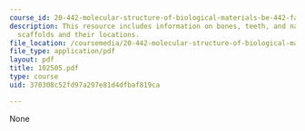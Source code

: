 ```yaml
---
course_id: 20-442-molecular-structure-of-biological-materials-be-442-fall-2005
description: This resource includes information on bones, teeth, and nature?s biomineralization
  scaffolds and their locations.
file_location: /coursemedia/20-442-molecular-structure-of-biological-materials-be-442-fall-2005/370308c52fd97a297e81d4dfbaf819ca_102505.pdf
file_type: application/pdf
layout: pdf
title: 102505.pdf
type: course
uid: 370308c52fd97a297e81d4dfbaf819ca

---
```

None